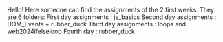 Hello!
Here someone can find the assignments of the 2 first weeks.
They are 6 folders:
First day assignments : js_basics
Second day assignments : DOM_Events + rubber_duck
Third day assignments : loops and web2024ifelseloop
Fourth day : rubber_duck
